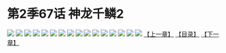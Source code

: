 # 第2季67话 神龙千鳞2
![](https://s2.baozimh.com/scomic/sanyanxiaotianlu-samanhua/0/513-f41k/1.jpg)
![](https://s2.baozimh.com/scomic/sanyanxiaotianlu-samanhua/0/513-f41k/2.jpg)
![](https://s2.baozimh.com/scomic/sanyanxiaotianlu-samanhua/0/513-f41k/3.jpg)
![](https://s2.baozimh.com/scomic/sanyanxiaotianlu-samanhua/0/513-f41k/4.jpg)
![](https://s2.baozimh.com/scomic/sanyanxiaotianlu-samanhua/0/513-f41k/5.jpg)
![](https://s2.baozimh.com/scomic/sanyanxiaotianlu-samanhua/0/513-f41k/6.jpg)
![](https://s2.baozimh.com/scomic/sanyanxiaotianlu-samanhua/0/513-f41k/7.jpg)
![](https://s2.baozimh.com/scomic/sanyanxiaotianlu-samanhua/0/513-f41k/8.jpg)
![](https://s2.baozimh.com/scomic/sanyanxiaotianlu-samanhua/0/513-f41k/9.jpg)
![](https://s2.baozimh.com/scomic/sanyanxiaotianlu-samanhua/0/513-f41k/10.jpg)
![](https://s2.baozimh.com/scomic/sanyanxiaotianlu-samanhua/0/513-f41k/11.jpg)
![](https://s2.baozimh.com/scomic/sanyanxiaotianlu-samanhua/0/513-f41k/12.jpg)
![](https://s2.baozimh.com/scomic/sanyanxiaotianlu-samanhua/0/513-f41k/13.jpg)
![](https://s2.baozimh.com/scomic/sanyanxiaotianlu-samanhua/0/513-f41k/14.jpg)
![](https://s2.baozimh.com/scomic/sanyanxiaotianlu-samanhua/0/513-f41k/15.jpg)
![](https://s2.baozimh.com/scomic/sanyanxiaotianlu-samanhua/0/513-f41k/16.jpg)
[【上一章】](./513.md)
[【目录】](./README.md)
[【下一章】](./515.md)
